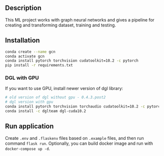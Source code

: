 ## Description

This ML project works with graph neural networks and gives a pipeline for creating and transforming dataset, training and testing.

## Installation

```bash
conda create --name gcn
conda activate gcn
conda install pytorch torchvision cudatoolkit=10.2 -c pytorch
pip install -r requirements.txt
```

### DGL with GPU

If you want to use GPU, install newer version of dgl library:

```bash
# old version of dgl without gpu - 0.4.3.post2
# dgl version with gpu
conda install pytorch torchvision torchaudio cudatoolkit=10.2 -c pytorch
conda install -c dglteam dgl-cuda10.2

```

## Run application

Create `.env` and `.flaskenv` files based on `.example` files, and then run command `flask run`. Optionally, you can build docker image and run with `docker-compose up -d`.
